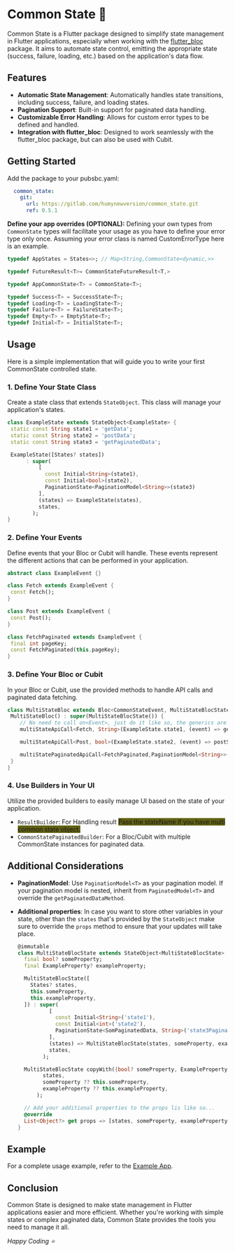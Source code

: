 # Common State 🔮

Common State is a Flutter package designed to simplify state management in Flutter applications, especially when working with the [flutter_bloc](https://github.com/felangel/bloc/tree/master/packages/flutter_bloc) package. It aims to automate state control, emitting the appropriate state (success, failure, loading, etc.) based on the application's data flow.

## Features

- **Automatic State Management**: Automatically handles state transitions, including success, failure, and loading states.
- **Pagination Support**: Built-in support for paginated data handling.
- **Customizable Error Handling**: Allows for custom error types to be defined and handled.
- **Integration with flutter_bloc**: Designed to work seamlessly with the flutter_bloc package, but can also be used with Cubit.



## Getting Started

Add the package to your pubsbc.yaml:
```yaml
  common_state:
    git:
      url: https://gitlab.com/humynewversion/common_state.git
      ref: 0.5.1
```

**Define your app overrides (OPTIONAL):**
Defining your own types from `CommonState` types will facilitate your usage as you have to define your error type only once.
Assuming your error class is named CustomErrorType here is an example.

```dart
typedef AppStates = States<>; // Map<String,CommonState<dynamic,>>

typedef FutureResult<T>= CommonStateFutureResult<T,>

typedef AppCommonState<T> = CommonState<T>;

typedef Success<T> = SuccessState<T>;
typedef Loading<T> = LoadingState<T>;
typedef Failure<T> = FailureState<T>;
typedef Empty<T> = EmptyState<T>;
typedef Initial<T> = InitialState<T>;
```

## Usage
Here is a simple implementation that will guide you to write your first CommonState controlled state.

### 1. Define Your State Class

Create a state class that extends `StateObject`. This class will manage your application's states.

```dart
class ExampleState extends StateObject<ExampleState> {
 static const String state1 = 'getData';
 static const String state2 = 'postData';
 static const String state3 = 'getPaginatedData';

 ExampleState([States? states])
      : super(
          [
            const Initial<String>(state1),
            const Initial<bool>(state2),
            PaginationState<PaginationModel<String>>(state3)
          ],
          (states) => ExampleState(states),
          states,
        );
}
```

### 2. Define Your Events

Define events that your Bloc or Cubit will handle. These events represent the different actions that can be performed in your application.

```dart
abstract class ExampleEvent {}

class Fetch extends ExampleEvent {
 const Fetch();
}

class Post extends ExampleEvent {
 const Post();
}

class FetchPaginated extends ExampleEvent {
 final int pageKey;
 const FetchPaginated(this.pageKey);
}
```

### 3. Define Your Bloc or Cubit

In your Bloc or Cubit, use the provided methods to handle API calls and paginated data fetching.

```dart
class MultiStateBloc extends Bloc<CommonStateEvent, MultiStateBlocState> {
 MultiStateBloc() : super(MultiStateBlocState()) {
    // No need to call on<Event>, just do it like so, the generics are - <Event, ReturnType>
    multiStateApiCall<Fetch, String>(ExampleState.state1, (event) => getSomeDataUseCase());

    multiStateApiCall<Post, bool>(ExampleState.state2, (event) => postSomeDataUseCase());

    multiStatePaginatedApiCall<FetchPaginated,PaginationModel<String>>(ExampleState.state3, (event) => someUseCase(), (event) => event.pageKey);
 }
}
```

### 4. Use Builders in Your UI

Utilize the provided builders to easily manage UI based on the state of your application.

- `ResultBuilder`: For Handling result <span style="background-color: #616115">Pass the stateName if you have multi common state object.</span>
- `CommonStatePaginatedBuilder`: For a Bloc/Cubit with multiple CommonState instances for paginated data.

## Additional Considerations

- **PaginationModel<T>**: Use `PaginationModel<T>` as your pagination model. If your pagination model is nested, inherit from `PaginatedModel<T>` and override the `getPaginatedDataMethod`.
  
- **Additional properties**: In case you want to store other variables in your state, other than the `states` that's provided by the `StateObject` make sure to override the `props` method to ensure that your updates will take place.
  ```dart
  @immutable
  class MultiStateBlocState extends StateObject<MultiStateBlocState> {
    final bool? someProperty;
    final ExampleProperty? exampleProperty; 

    MultiStateBlocState([
      States? states,
      this.someProperty,
      this.exampleProperty,
    ]) : super(
            [
              const Initial<String>('state1'),
              const Initial<int>('state2'),
              PaginationState<SomPaginatedData, String>('state3Pagination')
            ],
            (states) => MultiStateBlocState(states, someProperty, exampleProperty),
            states,
          );  

    MultiStateBlocState copyWith({bool? someProperty, ExampleProperty? exampleProperty}) => MultiStateBlocState(
          states,
          someProperty ?? this.someProperty,
          exampleProperty ?? this.exampleProperty,
        );  

    // Add your additional properties to the props lis like so...
    @override
    List<Object?> get props => [states, someProperty, exampleProperty];
  }
    ```

## Example

For a complete usage example, refer to the [Example App](https://gitlab.com/humynewversion/common_state/-/tree/main/example?ref_type=heads).

## Conclusion

Common State is designed to make state management in Flutter applications easier and more efficient. Whether you're working with simple states or complex paginated data, Common State provides the tools you need to manage it all.

*Happy Coding ⭐*
